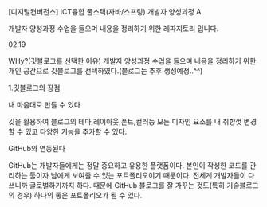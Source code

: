 [디지털컨버전스] ICT융합 풀스택(자바/스프링) 개발자 양성과정 A

개발자 양성과정 수업을 들으며 내용을 정리하기 위한 레파지토리 입니다.

02.19

WHy?(깃블로그를 선택한 이유)
개발자 양성과정 수업을 들으며 내용을 정리하기 위한 개인 공간으로 깃블로그를 선택하였다.(블로그는 추후 생성예정..^^)

1.깃블로그의 장점

내 마음대로 만들 수 있다

깃을 활용하여 블로그의 테마,레이아웃,폰트,컬러등 모든 디자인 요소를 내 취향껏 변경할 수 있고 다양한 기능을 추가할 수 있다.

GitHub와 연동된다

GitHub는 개발자들에게는 정말 중요하고 유용한 플랫폼이다. 본인이 작성한 코드를 관리하는 툴이자 남에게 보여줄 수 있는 포트폴리오이기 때문이다. 
전세계 개발자들이 다 쓰니까 글로벌하기까지 하다. 때문에 GitHub 블로그를 잘 가꾸는 것도(특히 기술블로그의 경우) 하나의 좋은 포트폴리오가 될 수 있다.


